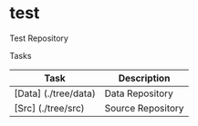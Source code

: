 # test
Test Repository


  Tasks
  
  Task   | Description
  ------ | -------------
  [Data] (./tree/data) | Data Repository
  [Src] (./tree/src) | Source Repository
